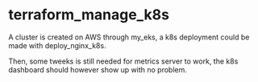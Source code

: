 # terraform_manage_k8s

A cluster is created on AWS through my_eks, a k8s deployment could be made with deploy_nginx_k8s.

Then, some tweeks is still needed for metrics server to work, the k8s dashboard should however show up with no problem.
